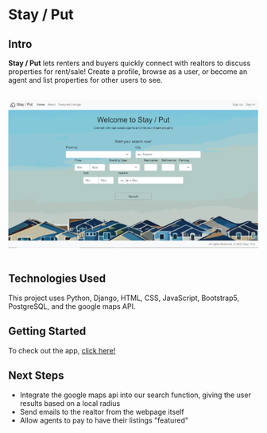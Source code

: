 # Stay / Put
## Intro

**Stay / Put** lets renters and buyers quickly connect with realtors to discuss properties for rent/sale! Create a profile, browse as a user, or become an agent and list properties for other users to see.
<br>
<br>
<div id='imgBox'>
    <img class='screenshot' src="./main_app/static/images/webpageClip1.png"/>
</div>
<br>

## Technologies Used
This project uses Python, Django, HTML, CSS, JavaScript, Bootstrap5, PostgreSQL, and the google maps API.

## Getting Started  
To check out the app, <a href="https://stay-put.herokuapp.com/" target="_blank">click here!</a>

## Next Steps
- Integrate the google maps api into our search function, giving the user results based on a local radius
- Send emails to the realtor from the webpage itself
- Allow agents to pay to have their listings "featured"

